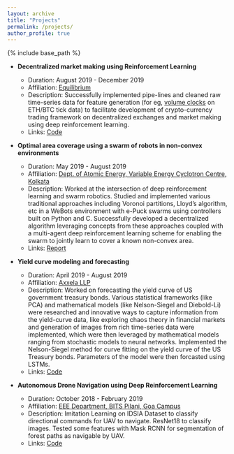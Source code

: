 ```yaml
---
layout: archive
title: "Projects"
permalink: /projects/
author_profile: true
---
```


{% include base_path %}

* **Decentralized market making using Reinforcement Learning**
  * Duration: August 2019 - December 2019
  * Affiliation: [Equilibrium](https://equilibrium.co/)
  * Description: Successfully implemented pipe-lines and cleaned raw time-series data for feature generation (for eg, [volume clocks](https://papers.ssrn.com/sol3/papers.cfm?abstract_id=2034858) on ETH/BTC tick data) to facilitate development of crypto-currency trading framework on decentralized exchanges and market making using deep reinforcement learning.
  * Links: [Code](https://github.com/sauradefy99/EQLabs-QuantDeepRL/) 


* **Optimal area coverage using a swarm of robots in non-convex environments**
  * Duration: May 2019 - August 2019
  * Affiliation: [Dept. of Atomic Energy, Variable Energy Cyclotron Centre, Kolkata](https://www.vecc.gov.in/)
  * Description: Worked at the intersection of deep reinforcement learning and swarm robotics. Studied and implemented various traditional approaches including Voronoi partitions, Lloyd’s algorithm, etc in a WeBots environment with e-Puck swarms using controllers built on Python and C. Successfully developed a decentralized algorithm leveraging concepts from these approaches coupled with a multi-agent deep reinforcement learning scheme for enabling the swarm to jointly learn to cover a known non-convex area.
  * Links: [Report](https://docs.google.com/document/d/1_Onc16K-Vep659-4A9nGVb65Stzt4h_K7SXkq-S-8cc/edit?usp=sharing)
  
  

* **Yield curve modeling and forecasting**
  * Duration: April 2019 - August 2019
  * Affiliation: [Axxela LLP](http://www.axxela.in/)
  * Description: Worked on forecasting the yield curve of US government treasury bonds. Various statistical frameworks (like PCA) and mathematical models (like Nelson-Siegel and Diebold-Li) were researched and innovative ways to capture information from the yield-curve data, like exploring chaos theory in financial markets and generation of images from rich time-series data were implemented, which were then leveraged by mathematical models ranging from stochastic models to neural networks. Implemented the Nelson-Siegel method for curve fitting on the yield curve of the US Treasury bonds. Parameters of the model were then forcasted using LSTMs.
  * Links: [Code](https://github.com/sauradefy99/WSC-Quant-Division/blob/master/Nelson_Seigel_Paramters_Forecasting.ipynb) 


* **Autonomous Drone Navigation using Deep Reinforcement Learning**
  * Duration: October 2018 - February 2019
  * Affiliation: [EEE Department, BITS Pilani, Goa Campus](https://bits-pilani.ac.in/goa/Electrical/goaeeehome)
  * Description: Imitation Learning on IDSIA Dataset to classify directional commands for UAV to navigate. ResNet18 to classify images. Tested some features with Mask RCNN for segmentation of forest paths as navigable by UAV.
  * Links: [Code](https://github.com/Sharad24/Autonomous-Drone-Navigation)
  
  




